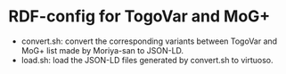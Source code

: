 # RDF-config for TogoVar and MoG+ 

- convert.sh: convert the corresponding variants between TogoVar and MoG+ list made by Moriya-san to JSON-LD.
- load.sh: load the JSON-LD files generated by convert.sh to virtuoso.
